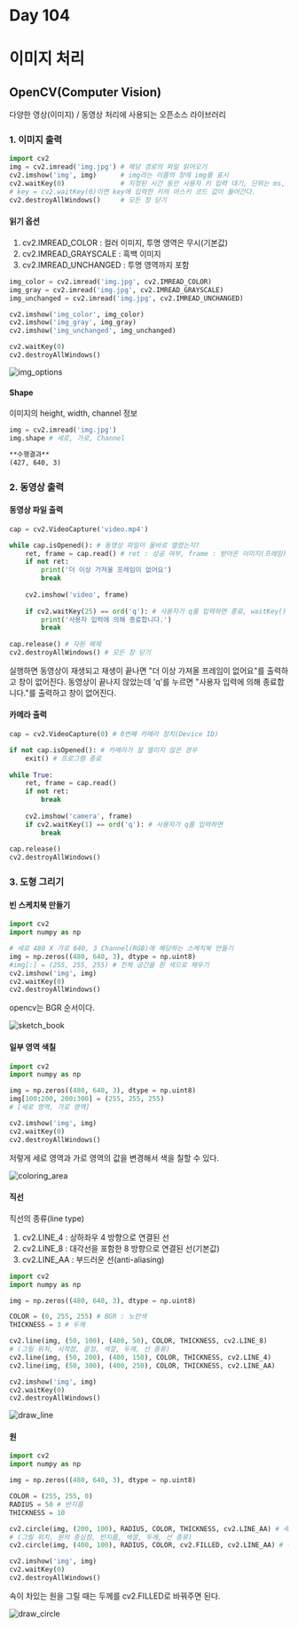 # Day 104
# 이미지 처리
## OpenCV(Computer Vision)
다양한 영상(이미지) / 동영상 처리에 사용되는 오픈소스 라이브러리

### 1. 이미지 출력
```python
import cv2
img = cv2.imread('img.jpg') # 해당 경로의 파일 읽어오기
cv2.imshow('img', img)      # img라는 이름의 창에 img를 표시
cv2.waitKey(0)              # 지정된 시간 동안 사용자 키 입력 대기, 단위는 ms, 0이면 계속 대기
# key = cv2.waitKey(0)이면 key에 입력한 키의 아스키 코드 값이 들어간다.
cv2.destroyAllWindows()     # 모든 창 닫기
```
#### 읽기 옵션
1. cv2.IMREAD_COLOR : 컬러 이미지, 투명 영역은 무시(기본값)
2. cv2.IMREAD_GRAYSCALE : 흑백 이미지
3. cv2.IMREAD_UNCHANGED : 투명 영역까지 포함
```python
img_color = cv2.imread('img.jpg', cv2.IMREAD_COLOR)
img_gray = cv2.imread('img.jpg', cv2.IMREAD_GRAYSCALE)
img_unchanged = cv2.imread('img.jpg', cv2.IMREAD_UNCHANGED)

cv2.imshow('img_color', img_color)
cv2.imshow('img_gray', img_gray)
cv2.imshow('img_unchanged', img_unchanged)

cv2.waitKey(0)
cv2.destroyAllWindows()
```
![img_options](https://user-images.githubusercontent.com/38313522/150671774-6ac7678e-90b4-4eef-adaf-6efac339b3bc.PNG)

#### Shape
이미지의 height, width, channel 정보
```python
img = cv2.imread('img.jpg')
img.shape # 세로, 가로, Channel
```
```markdown
**수행결과**
(427, 640, 3)
```

### 2. 동영상 출력
#### 동영상 파일 출력
```python
cap = cv2.VideoCapture('video.mp4')

while cap.isOpened(): # 동영상 파일이 올바로 열렸는지?
    ret, frame = cap.read() # ret : 성공 여부, frame : 받아온 이미지(프레임)
    if not ret:
        print('더 이상 가져올 프레임이 없어요')
        break
    
    cv2.imshow('video', frame)
    
    if cv2.waitKey(25) == ord('q'): # 사용자가 q를 입력하면 종료, waitKey() 안의 숫자를 변경하면 동영상 속도도 변경됨
        print('사용자 입력에 의해 종료합니다.')
        break
        
cap.release() # 자원 해제
cv2.destroyAllWindows() # 모든 창 닫기
```
실행하면 동영상이 재생되고 재생이 끝나면 "더 이상 가져올 프레임이 없어요"를 출력하고 창이 없어진다. 동영상이 끝나지 않았는데 'q'를 누르면 "사용자 입력에 의해 종료합니다."를 출력하고 창이 없어진다.

#### 카메라 출력
```python
cap = cv2.VideoCapture(0) # 0번째 카메라 장치(Device ID)

if not cap.isOpened(): # 카메라가 잘 열리지 않은 경우
    exit() # 프로그램 종료
    
while True:
    ret, frame = cap.read()
    if not ret:
        break
    
    cv2.imshow('camera', frame)
    if cv2.waitKey(1) == ord('q'): # 사용자가 q를 입력하면
        break
        
cap.release()
cv2.destroyAllWindows()
```

### 3. 도형 그리기
#### 빈 스케치북 만들기
```python
import cv2
import numpy as np

# 세로 480 X 가로 640, 3 Channel(RGB)에 해당하는 스케치북 만들기
img = np.zeros((480, 640, 3), dtype = np.uint8)
#img[:] = (255, 255, 255) # 전체 공간을 흰 색으로 채우기
cv2.imshow('img', img)
cv2.waitKey(0)
cv2.destroyAllWindows()
```
opencv는 BGR 순서이다.

![sketch_book](https://user-images.githubusercontent.com/38313522/150672456-61f84fac-562a-41a2-81dd-e7d2d555956b.PNG)
#### 일부 영역 색칠
```python
import cv2
import numpy as np

img = np.zeros((480, 640, 3), dtype = np.uint8)
img[100:200, 200:300] = (255, 255, 255)
# [세로 영역, 가로 영역]

cv2.imshow('img', img)
cv2.waitKey(0)
cv2.destroyAllWindows()
```
저렇게 세로 영역과 가로 영역의 값을 변경해서 색을 칠할 수 있다.

![coloring_area](https://user-images.githubusercontent.com/38313522/150672515-643b3193-fcbf-48a8-87a9-35e52cdd7f37.PNG)
#### 직선
직선의 종류(line type)
1. cv2.LINE_4 : 상하좌우 4 방향으로 연결된 선
2. cv2.LINE_8 : 대각선을 포함한 8 방향으로 연결된 선(기본값)
3. cv2.LINE_AA : 부드러운 선(anti-aliasing)
```python
import cv2
import numpy as np

img = np.zeros((480, 640, 3), dtype = np.uint8)

COLOR = (0, 255, 255) # BGR : 노란색
THICKNESS = 3 # 두께

cv2.line(img, (50, 100), (400, 50), COLOR, THICKNESS, cv2.LINE_8) 
# (그릴 위치, 시작점, 끝점, 색깔, 두께, 선 종류)
cv2.line(img, (50, 200), (400, 150), COLOR, THICKNESS, cv2.LINE_4)
cv2.line(img, (50, 300), (400, 250), COLOR, THICKNESS, cv2.LINE_AA)

cv2.imshow('img', img)
cv2.waitKey(0)
cv2.destroyAllWindows()
```
![draw_line](https://user-images.githubusercontent.com/38313522/150672740-e38af0a5-022f-4239-9a02-9130e275cc99.PNG)

#### 원
```python
import cv2
import numpy as np

img = np.zeros((480, 640, 3), dtype = np.uint8)

COLOR = (255, 255, 0)
RADIUS = 50 # 반지름
THICKNESS = 10

cv2.circle(img, (200, 100), RADIUS, COLOR, THICKNESS, cv2.LINE_AA) # 속이 빈 원
# (그릴 위치, 원의 중심점, 반지름, 색깔, 두께, 선 종류)
cv2.circle(img, (400, 100), RADIUS, COLOR, cv2.FILLED, cv2.LINE_AA) # 속이 찬 원

cv2.imshow('img', img)
cv2.waitKey(0)
cv2.destroyAllWindows()
```
속이 차있는 원을 그릴 때는 두께를 cv2.FILLED로 바꿔주면 된다.

![draw_circle](https://user-images.githubusercontent.com/38313522/150672927-7147ae62-3cdb-4fec-86d5-7315be438cc0.PNG)
